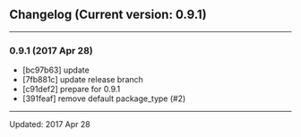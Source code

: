 ## Changelog (Current version: 0.9.1)

-----------------

### 0.9.1 (2017 Apr 28)

* [bc97b63] update
* [7fb881c] update release branch
* [c91def2] prepare for 0.9.1
* [391feaf] remove default package_type (#2)

-----------------

Updated: 2017 Apr 28